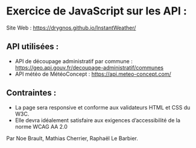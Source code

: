 <h1>Exercice de JavaScript sur les API :</h1>

Site Web : https://drygnos.github.io/InstantWeather/

<h2>API utilisées :</h2>

- API de découpage administratif par commune : https://geo.api.gouv.fr/decoupage-administratif/communes
- API météo de MétéoConcept : https://api.meteo-concept.com/

<h2>Contraintes :</h2> 

- La page sera responsive et conforme aux validateurs HTML et CSS du W3C.
- Elle devra idéalement satisfaire aux exigences d’accessibilité de la norme WCAG AA 2.0

Par Noe Brault, Mathias Cherrier, Raphaël Le Barbier.
